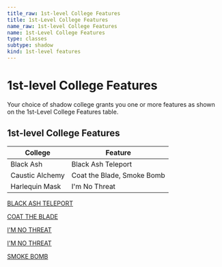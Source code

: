 ```yaml
---
title_raw: 1st-level College Features
title: 1st-Level College Features
name_raw: 1st-level College Features
name: 1st-Level College Features
type: classes
subtype: shadow
kind: 1st-level features
---
```


# 1st-level College Features

Your choice of shadow college grants you one or more features as shown on the 1st-Level College Features table.

## 1st-level College Features

| College         | Feature                    |
| --------------- | -------------------------- |
| Black Ash       | Black Ash Teleport         |
| Caustic Alchemy | Coat the Blade, Smoke Bomb |
| Harlequin Mask  | I'm No Threat              |

[BLACK ASH TELEPORT](./Black%20Ash%20Teleport.md)

[COAT THE BLADE](./Coat%20The%20Blade.md)

[I'M NO THREAT](./Im%20No%20Threat.md)

[I'M NO THREAT](./Im%20No%20Threat.md)

[SMOKE BOMB](./Smoke%20Bomb.md)
